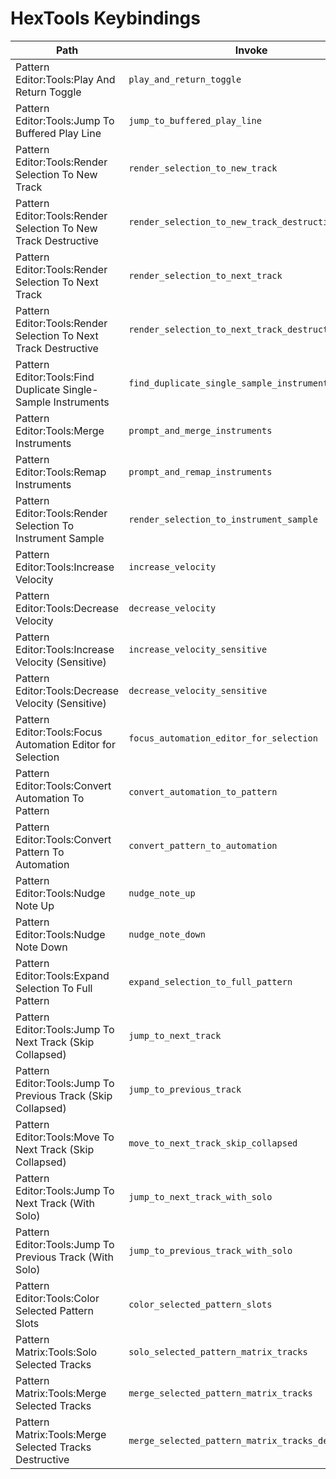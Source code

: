 # HexTools Keybindings

| Path | Invoke |
|------|--------|
| Pattern Editor:Tools:Play And Return Toggle | `play_and_return_toggle` |
| Pattern Editor:Tools:Jump To Buffered Play Line | `jump_to_buffered_play_line` |
| Pattern Editor:Tools:Render Selection To New Track | `render_selection_to_new_track` |
| Pattern Editor:Tools:Render Selection To New Track Destructive | `render_selection_to_new_track_destructive` |
| Pattern Editor:Tools:Render Selection To Next Track | `render_selection_to_next_track` |
| Pattern Editor:Tools:Render Selection To Next Track Destructive | `render_selection_to_next_track_destructive` |
| Pattern Editor:Tools:Find Duplicate Single-Sample Instruments | `find_duplicate_single_sample_instruments` |
| Pattern Editor:Tools:Merge Instruments | `prompt_and_merge_instruments` |
| Pattern Editor:Tools:Remap Instruments | `prompt_and_remap_instruments` |
| Pattern Editor:Tools:Render Selection To Instrument Sample | `render_selection_to_instrument_sample` |
| Pattern Editor:Tools:Increase Velocity | `increase_velocity` |
| Pattern Editor:Tools:Decrease Velocity | `decrease_velocity` |
| Pattern Editor:Tools:Increase Velocity (Sensitive) | `increase_velocity_sensitive` |
| Pattern Editor:Tools:Decrease Velocity (Sensitive) | `decrease_velocity_sensitive` |
| Pattern Editor:Tools:Focus Automation Editor for Selection | `focus_automation_editor_for_selection` |
| Pattern Editor:Tools:Convert Automation To Pattern | `convert_automation_to_pattern` |
| Pattern Editor:Tools:Convert Pattern To Automation | `convert_pattern_to_automation` |
| Pattern Editor:Tools:Nudge Note Up | `nudge_note_up` |
| Pattern Editor:Tools:Nudge Note Down | `nudge_note_down` |
| Pattern Editor:Tools:Expand Selection To Full Pattern | `expand_selection_to_full_pattern` |
| Pattern Editor:Tools:Jump To Next Track (Skip Collapsed) | `jump_to_next_track` |
| Pattern Editor:Tools:Jump To Previous Track (Skip Collapsed) | `jump_to_previous_track` |
| Pattern Editor:Tools:Move To Next Track (Skip Collapsed) | `move_to_next_track_skip_collapsed` |
| Pattern Editor:Tools:Jump To Next Track (With Solo) | `jump_to_next_track_with_solo` |
| Pattern Editor:Tools:Jump To Previous Track (With Solo) | `jump_to_previous_track_with_solo` |
| Pattern Editor:Tools:Color Selected Pattern Slots | `color_selected_pattern_slots` |
| Pattern Matrix:Tools:Solo Selected Tracks | `solo_selected_pattern_matrix_tracks` |
| Pattern Matrix:Tools:Merge Selected Tracks | `merge_selected_pattern_matrix_tracks` |
| Pattern Matrix:Tools:Merge Selected Tracks Destructive | `merge_selected_pattern_matrix_tracks_destructive` |